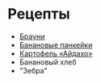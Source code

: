 # Рецепты

- [Брауни](brownie.md)
- [Банановые панкейки](banana.md)
- [Картофель «Айдахо»](idaho.md)
- Банановый хлеб
- "Зебра"

